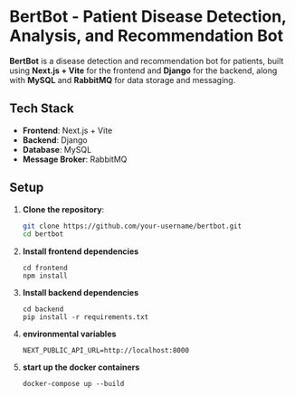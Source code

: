 # BertBot - Patient Disease Detection, Analysis, and Recommendation Bot

**BertBot** is a disease detection and recommendation bot for patients, built using **Next.js + Vite** for the frontend and **Django** for the backend, along with **MySQL** and **RabbitMQ** for data storage and messaging.

## Tech Stack

- **Frontend**: Next.js + Vite
- **Backend**: Django
- **Database**: MySQL
- **Message Broker**: RabbitMQ

## Setup

1. **Clone the repository**:
   ```bash
   git clone https://github.com/your-username/bertbot.git
   cd bertbot
    ```

2. **Install frontend dependencies**
    ```
    cd frontend
    npm install
    ```   

3. **Install backend dependencies**
    ```
    cd backend
    pip install -r requirements.txt
    ```



4. **environmental variables**
    ```
    NEXT_PUBLIC_API_URL=http://localhost:8000
    ```


5. **start up the docker containers**
    ```
    docker-compose up --build
    ```

